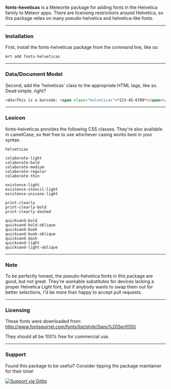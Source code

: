 **fonts-heveticas** is a Meteorite package for adding fonts in the Helvetica family to Meteor apps.   There are licensing restrictions around Helvetica, so this package relies on many pseudo-helvetica and helvetica-like fonts.  

------------------------
### Installation

First, install the fonts-helveticas package from the command line, like so:

````
mrt add fonts-helveticas
````

------------------------
### Data/Document Model

Second, add the 'helveticas' class to the appropriate HTML tags, like so.  Dead simple, right?

````html
<div>This is a barcode: <span class="helveticas">*123-45-6789*</span></div>
````


------------------------
### Lexicon

fonts-helveticas provides the following CSS classes.  They're also available in camelCase, so feel free to use whichever casing works best in your syntax.

````
helveticas

colaborate-light
colaborate-bold
colaborate-medium
colaborate-regular
colaborate-thin

existence-light
existence-stencil-light
existence-unicase-light

print-clearly
print-clearly-bold
print-clearly-dashed

quicksand-bold
quicksand-bold-oblique
quicksand-book
quicksand-book-oblique
quicksand-dash
quicksand-light
quicksand-light-oblique

````


------------------------
### Note

To be perfectly honest, the pseudo-helvetica fonts in this package are good, but not great.  They're workable substitutes for devices lacking a proper Helvetica Light font, but if anybody wants to swap them out for better selections, I'd be more than happy to accept pull requests.

------------------------
### Licensing

These fonts were downloaded from:  
http://www.fontsquirrel.com/fonts/list/style/Sans%20Serif/50/

They should all be 100% free for commercial use.

------------------------
### Support
Found this package to be useful?  Consider tipping the package maintainer for their time!  

[![Support via Gittip](https://raw.github.com/gittip/www.gittip.com/master/www/assets/gittip.png)](https://www.gittip.com/awatson1978/)  


